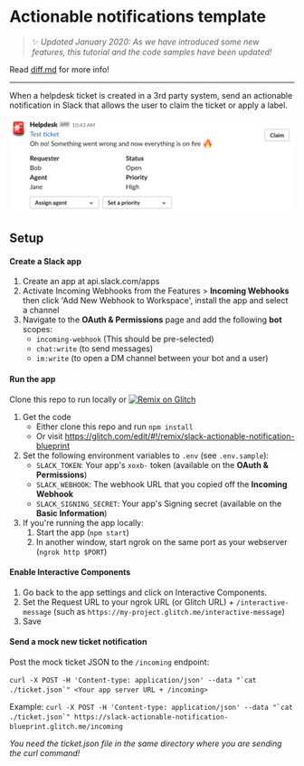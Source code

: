 # Actionable notifications template

> :sparkles: *Updated January 2020: As we have introduced some new features, this tutorial and the code samples have been updated!*

Read [diff.md](diff.md) for more info!

---

When a helpdesk ticket is created in a 3rd party system, send an actionable notification in Slack that allows the user to claim the ticket or apply a label.

![Screenshot of template application](https://raw.githubusercontent.com/slackapi/template-actionable-notifications/master/screenshot.png)

## Setup

#### Create a Slack app

1. Create an app at api.slack.com/apps
1. Activate Incoming Webhooks from the Features > **Incoming Webhooks** then click 'Add New Webhook to Workspace', install the app and select a channel
1. Navigate to the **OAuth & Permissions** page and add the following **bot** scopes:
    * `incoming-webhook` (This should be pre-selected)
    * `chat:write` (to send messages)
    * `im:write` (to open a DM channel between your bot and a user)
  

#### Run the app

Clone this repo to run locally or 
[![Remix on Glitch](https://cdn.glitch.com/2703baf2-b643-4da7-ab91-7ee2a2d00b5b%2Fremix-button.svg)](https://glitch.com/edit/#!/remix/slack-actionable-notification-blueprint)

1. Get the code
    * Either clone this repo and run `npm install`
    * Or visit https://glitch.com/edit/#!/remix/slack-actionable-notification-blueprint
1. Set the following environment variables to `.env` (see `.env.sample`):
    * `SLACK_TOKEN`: Your app's `xoxb-` token (available on the **OAuth & Permissions**)
    * `SLACK_WEBHOOK`: The webhook URL that you copied off the **Incoming Webhook**
    * `SLACK_SIGNING_SECRET`: Your app's Signing secret (available on the **Basic Information**)
1. If you're running the app locally:
    1. Start the app (`npm start`)
    1. In another window, start ngrok on the same port as your webserver (`ngrok http $PORT`)

#### Enable Interactive Components
1. Go back to the app settings and click on Interactive Components.
1. Set the Request URL to your ngrok URL (or Glitch URL) + `/interactive-message` (such as `https://my-project.glitch.me/interactive-message`)
1. Save

#### Send a mock new ticket notification

Post the mock ticket JSON to the `/incoming` endpoint:

``curl -X POST -H 'Content-type: application/json' --data "`cat ./ticket.json`" <Your app server URL + /incoming>``

Example:
``curl -X POST -H 'Content-type: application/json' --data "`cat ./ticket.json`" https://slack-actionable-notification-blueprint.glitch.me/incoming``

*You need the ticket.json file in the same directory where you are sending the curl command!*
